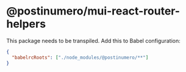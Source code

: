 # @postinumero/mui-react-router-helpers

This package needs to be transpiled. Add this to Babel configuration:

```json
{
  "babelrcRoots": ["./node_modules/@postinumero/**"]
}
```
